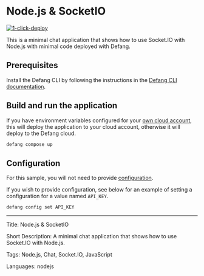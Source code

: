# Node.js & SocketIO

[![1-click-deploy](https://defang.io/deploy-with-defang.png)](https://portal.defang.dev/redirect?url=https%3A%2F%2Fgithub.com%2Fnew%3Ftemplate_name%3Dsample-nodejs-chatroom-template%26template_owner%3DDefangSamples)

This is a minimal chat application that shows how to use Socket.IO with Node.js with minimal code deployed with Defang.

## Prerequisites

Install the Defang CLI by following the instructions in the [Defang CLI documentation](https://docs.defang.io/docs/getting-started).

## Build and run the application

If you have environment variables configured for your [own cloud account](https://docs.defang.io/docs/concepts/defang-byoc), this will deploy the application to your cloud account, otherwise it will deploy to the Defang cloud.

```sh
defang compose up
```

 ## Configuration

For this sample, you will not need to provide [configuration](https://docs.defang.io/docs/concepts/configuration).

If you wish to provide configuration, see below for an example of setting a configuration for a value named `API_KEY`.

```bash
defang config set API_KEY
```

---

Title: Node.js & SocketIO

Short Description: A minimal chat application that shows how to use Socket.IO with Node.js.

Tags: Node.js, Chat, Socket.IO, JavaScript

Languages: nodejs
